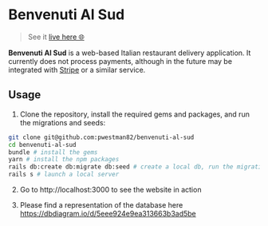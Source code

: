# Benvenuti Al Sud

> See it [live here 🌐](https://benvenutialsud.herokuapp.com)

**Benvenuti Al Sud** is a web-based Italian restaurant delivery application. It currently does not process payments, although in the future may be integrated with [Stripe](https://stripe.com/) or a similar service.

## Usage

1. Clone the repository, install the required gems and packages, and run the migrations and seeds:

```sh
git clone git@github.com:pwestman82/benvenuti-al-sud
cd benvenuti-al-sud
bundle # install the gems
yarn # install the npm packages
rails db:create db:migrate db:seed # create a local db, run the migrations and create some records
rails s # launch a local server
```	

2. Go to http://localhost:3000 to see the website in action

3. Please find a representation of the database here https://dbdiagram.io/d/5eee924e9ea313663b3ad5be
